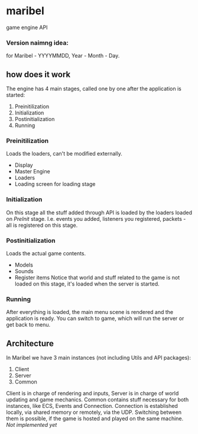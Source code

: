 # maribel
game engine API

### Version naimng idea:
for Maribel - YYYYMMDD, Year - Month - Day. 

## how does it work
The engine has 4 main stages, called one by one after the application is started:

1. Preinitilization
2. Initialization
3. Postinitialization
4. Running

### Preinitilization
Loads the loaders, can't be modified externally.
* Display
* Master Engine
* Loaders
* Loading screen for loading stage

### Initialization
On this stage all the stuff added through API is loaded by the loaders loaded on _PreInit_ stage.
I.e. events you added, listeners you registered, packets - all is registered on this stage.

### Postinitialization
Loads the actual game contents.
* Models
* Sounds
* Register items
Notice that world and stuff related to the game is not loaded on this stage, it's loaded when the server is started.

### Running
After everything is loaded, the main menu scene is rendered and the application is ready. You can switch to game, which will run the server or get back to menu.

## Architecture
In Maribel we have 3 main instances (not including Utils and API packages): 
1. Client
2. Server
3. Common

Client is in charge of rendering and inputs, Server is in charge of world updating and game mechanics. Common contains stuff necessary for both instances, like
ECS, Events and Connection. 
Connection is established locally, via shared memory or remotely, via the UDP. Switching between them is possible, if the game is hosted and played on the same machine. _Not implemented yet_

